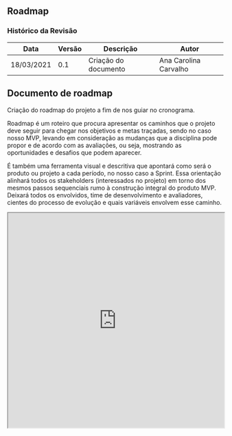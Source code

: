 ## Roadmap

### Histórico da Revisão
| Data | Versão | Descrição | Autor |
|---|---|---|---|
| 18/03/2021| 0.1 |Criação do documento | Ana Carolina Carvalho |

## Documento de roadmap

Criação do roadmap do projeto a fim de nos guiar no cronograma.

Roadmap é um roteiro que procura apresentar os caminhos que o projeto deve seguir para chegar nos objetivos e metas traçadas, sendo no caso nosso MVP, levando em consideração as mudanças que a disciplina pode propor e de acordo com as avaliações, ou seja, mostrando as oportunidades e desafios que podem aparecer.

É também uma ferramenta visual e descritiva que apontará como será o produto ou projeto a cada período, no nosso caso a Sprint. Essa orientação alinhará todos os stakeholders (interessados no projeto) em torno dos mesmos passos sequenciais rumo à construção integral do produto MVP. Deixará todos os envolvidos, time de desenvolvimento e avaliadores,  cientes do processo de evolução e quais variáveis envolvem esse caminho.



<iframe width="100%" height="500" src="https://docs.google.com/spreadsheets/d/e/2PACX-1vQrOBxFJncI-I1Hi5dazmep6Gha1hujDKkPWtFD8mVoQWy4AVejoM77kznZhAqEbu3iiq2QtyF67Gyg/pubhtml?widget=true&amp;headers=false"></iframe>


